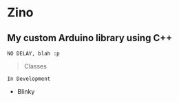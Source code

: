 # Zino
## My custom Arduino library using C++

```NO DELAY, blah :p```

> Classes

```In Development```

+ Blinky